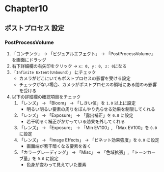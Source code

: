 # Chapter10

## ポストプロセス 設定
### PostProcessVolume
1. 「コンテンツ」 -> 「ビジュアルエフェクト」 -> 「PostProcessVolume」　を画面にドラッグ
2. 右下詳細欄の右矢印をクリック -> `x: 0, y: 0, z: 0`になる
3. 「`Infinite Extent(Unbound)`」 にチェック
    - カメラがどこにいてもポストプロセスの影響を受ける設定
    - チェックがない場合、カメラがポストプロセスの領域にある間のみ影響を受ける
4. 以下の詳細欄の確認項目をチェック
   1. 「レンズ」 -> 「Bloom」 -> 「しきい値」を `1.0` 以上に設定
        - 明るい明るい要素の周りをぼんやり光らせる効果を制限してくれる
   2. 「レンズ」 -> 「Exposure」 -> 「露出補正」を `0.0` に設定
        - 若干明るく補正がかかっている効果を外してくれる
   3. 「レンズ」 -> 「Exposure」 -> 「Min EV100」, 「Max EV100」を `0.0` に設定
   4. 「レンズ」 -> 「Image Effects」 -> 「ビネット効果強度」を `0.0` に設定
        - 画面端が若干暗くなる要素を省く
   5. 「カラーグレーディング」 -> 「Misc」 -> 「色域拡張」, 「トーンカーブ量」を `0.0` に設定
        - 色身が変わって見えていた要素
